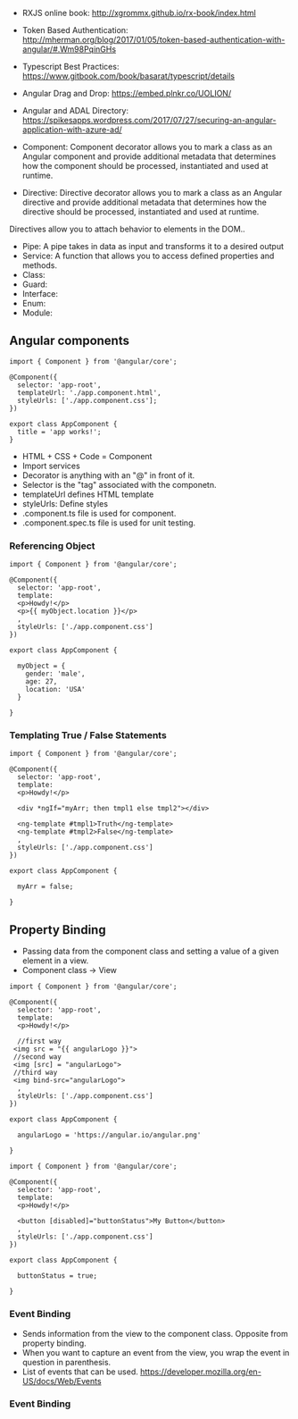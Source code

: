 * RXJS online book: http://xgrommx.github.io/rx-book/index.html
* Token Based Authentication: http://mherman.org/blog/2017/01/05/token-based-authentication-with-angular/#.Wm98PqinGHs
* Typescript Best Practices: https://www.gitbook.com/book/basarat/typescript/details
* Angular Drag and Drop: https://embed.plnkr.co/UOLION/
* Angular and ADAL Directory: https://spikesapps.wordpress.com/2017/07/27/securing-an-angular-application-with-azure-ad/

* Component:
Component decorator allows you to mark a class as an Angular component and provide additional metadata that determines how the component should be processed, instantiated and used at runtime.
* Directive:
Directive decorator allows you to mark a class as an Angular directive and provide additional metadata that determines how the directive should be processed, instantiated and used at runtime.

Directives allow you to attach behavior to elements in the DOM..
* Pipe: 
A pipe takes in data as input and transforms it to a desired output
* Service: A function that allows you to access defined properties and methods.
* Class:
* Guard:
* Interface: 
* Enum:
* Module:

## Angular components
```
import { Component } from '@angular/core';  

@Component({  
  selector: 'app-root',  
  templateUrl: './app.component.html',  
  styleUrls: ['./app.component.css'];  
}) 
  
export class AppComponent {  
  title = 'app works!';  
} 
```

* HTML + CSS + Code = Component
* Import services
* Decorator is anything with an "@" in front of it. 
* Selector is the "tag" associated with the componetn.
* templateUrl defines HTML template
* styleUrls: Define styles
* .component.ts file is used for component.
* .component.spec.ts file is used for unit testing.

### Referencing Object
```
import { Component } from '@angular/core';  

@Component({  
  selector: 'app-root',
  template:   
  <p>Howdy!</p>  
  <p>{{ myObject.location }}</p>  
  ,  
  styleUrls: ['./app.component.css']  
})  

export class AppComponent {  

  myObject = {  
    gender: 'male',  
    age: 27,  
    location: 'USA'  
  }  

}
```

### Templating True / False Statements
```
import { Component } from '@angular/core';  

@Component({  
  selector: 'app-root',
  template:   
  <p>Howdy!</p>  
  
  <div *ngIf="myArr; then tmpl1 else tmpl2"></div>
  
  <ng-template #tmpl1>Truth</ng-template>
  <ng-template #tmpl2>False</ng-template>
  ,  
  styleUrls: ['./app.component.css']  
})  

export class AppComponent {  

  myArr = false;

}
```

## Property Binding
* Passing data from the component class and setting a value of a given element in a view.
* Component class -> View

```
import { Component } from '@angular/core';  

@Component({  
  selector: 'app-root',
  template:   
  <p>Howdy!</p>  
  
  //first way
 <img src = "{{ angularLogo }}">
 //second way
 <img [src] = "angularLogo">
 //third way
 <img bind-src="angularLogo">
  ,  
  styleUrls: ['./app.component.css']  
})  

export class AppComponent {  

  angularLogo = 'https://angular.io/angular.png'

}
```

```
import { Component } from '@angular/core';  

@Component({  
  selector: 'app-root',
  template:   
  <p>Howdy!</p>  

  <button [disabled]="buttonStatus">My Button</button>
  ,  
  styleUrls: ['./app.component.css']  
})  

export class AppComponent {  

  buttonStatus = true;

}
```

### Event Binding
* Sends information from the view to the component class. Opposite from property binding.
* When you want to capture an event from the view, you wrap the event in question in parenthesis. 
* List of events that can be used. https://developer.mozilla.org/en-US/docs/Web/Events


### Event Binding

